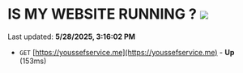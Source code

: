 # IS MY WEBSITE RUNNING ? [![](https://img.shields.io/static/v1?label=Sponsor&message=%E2%9D%A4&logo=GitHub&color=%23fe8e86)](https://github.com/sponsors/Youssef-Lehmam)

Last updated: **5/28/2025, 3:16:02 PM**

- `GET` [https://youssefservice.me](https://youssefservice.me) - **Up** (153ms)
